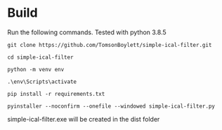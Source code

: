 # Build
Run the following commands. Tested with python 3.8.5
```console
git clone https://github.com/TomsonBoylett/simple-ical-filter.git

cd simple-ical-filter

python -m venv env

.\env\Scripts\activate

pip install -r requirements.txt

pyinstaller --noconfirm --onefile --windowed simple-ical-filter.py
```

simple-ical-filter.exe will be created in the dist folder